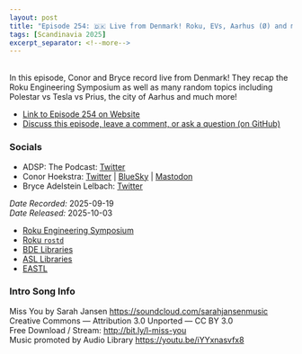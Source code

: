 ```yaml
---
layout: post
title: "Episode 254: 🇩🇰 Live from Denmark! Roku, EVs, Aarhus (Ø) and more!"
tags: [Scandinavia 2025]
excerpt_separator: <!--more-->
---
```


<div id="buzzsprout-player-17928781"></div><script src="https://www.buzzsprout.com/1501960/episodes/17928781-episode-254-live-from-denmark-roku-evs-aarhus-o-and-more.js?container_id=buzzsprout-player-17928781&player=small" type="text/javascript" charset="utf-8"></script>

<br>In this episode, Conor and Bryce record live from Denmark! They recap the Roku Engineering Symposium as well as many random topics including Polestar vs Tesla vs Prius, the city of Aarhus and much more!

<!--more-->

* [Link to Episode 254 on Website](https://adspthepodcast.com/2025/10/03/Episode-254.html)
* [Discuss this episode, leave a comment, or ask a question (on GitHub)](https://github.com/codereport/adsp2/discussions/153)

### Socials
 
* ADSP: The Podcast: [Twitter](https://twitter.com/adspthepodcast)
* Conor Hoekstra: [Twitter](https://twitter.com/code_report) \| [BlueSky](https://bsky.app/profile/codereport.bsky.social) \| [Mastodon](https://mastodon.social/@code_report)
* Bryce Adelstein Lelbach: [Twitter](https://x.com/blelbach)

*Date Recorded:* 2025-09-19 <br>
*Date Released:* 2025-10-03

* [Roku Engineering Symposium](https://ida.dk/arrangementer-og-kurser/arrangementer/roku-engineering-symposium-modern-c-and-gpu-accelerated-applications-361510)
* [Roku `rostd`](https://github.com/rokudev/rostd)
* [BDE Libraries](https://github.com/bloomberg/bde)
* [ASL Libraries](https://stlab.adobe.com/group__asl__overview.html)
* [EASTL](https://github.com/electronicarts/EASTL)

### Intro Song Info
 
Miss You by Sarah Jansen https://soundcloud.com/sarahjansenmusic<br>
Creative Commons — Attribution 3.0 Unported — CC BY 3.0<br>
Free Download / Stream: http://bit.ly/l-miss-you<br>
Music promoted by Audio Library https://youtu.be/iYYxnasvfx8<br>